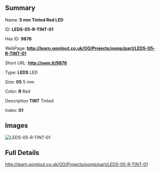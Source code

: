 

## Summary
 
Name: __5 mm Tinted Red LED__

ID: __LEDS-05-R-TINT-01__

Hex ID: __9876__

WebPage: __http://learn.oomlout.co.uk/OO/Projects/oomp/part/LEDS-05-R-TINT-01__

Short URL: __http://oom.lt/9876__


Type: __LEDS__ LED 

Size: __05__ 5 mm 

Color: __R__ Red 

Description __TINT__ Tinted 

Index: __01__


## Images
![LEDS-05-R-TINT-01](http://oomlout.com/oomp-gen/parts/LEDS-05-R-TINT-01/LEDS-05-R-TINT-01_420.jpg)



## Full Details

 http://learn.oomlout.co.uk/OO/Projects/oomp/part/LEDS-05-R-TINT-01














